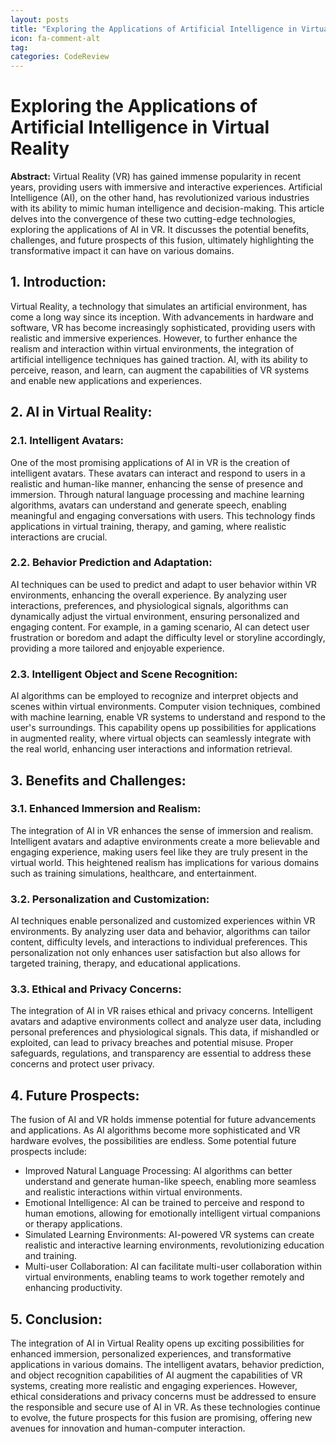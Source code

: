 ```yaml
---
layout: posts
title: "Exploring the Applications of Artificial Intelligence in Virtual Reality"
icon: fa-comment-alt
tag:      
categories: CodeReview
---
```



# Exploring the Applications of Artificial Intelligence in Virtual Reality

**Abstract:**
Virtual Reality (VR) has gained immense popularity in recent years, providing users with immersive and interactive experiences. Artificial Intelligence (AI), on the other hand, has revolutionized various industries with its ability to mimic human intelligence and decision-making. This article delves into the convergence of these two cutting-edge technologies, exploring the applications of AI in VR. It discusses the potential benefits, challenges, and future prospects of this fusion, ultimately highlighting the transformative impact it can have on various domains.

## 1. Introduction:
Virtual Reality, a technology that simulates an artificial environment, has come a long way since its inception. With advancements in hardware and software, VR has become increasingly sophisticated, providing users with realistic and immersive experiences. However, to further enhance the realism and interaction within virtual environments, the integration of artificial intelligence techniques has gained traction. AI, with its ability to perceive, reason, and learn, can augment the capabilities of VR systems and enable new applications and experiences.

## 2. AI in Virtual Reality:
### 2.1. Intelligent Avatars:
One of the most promising applications of AI in VR is the creation of intelligent avatars. These avatars can interact and respond to users in a realistic and human-like manner, enhancing the sense of presence and immersion. Through natural language processing and machine learning algorithms, avatars can understand and generate speech, enabling meaningful and engaging conversations with users. This technology finds applications in virtual training, therapy, and gaming, where realistic interactions are crucial.

### 2.2. Behavior Prediction and Adaptation:
AI techniques can be used to predict and adapt to user behavior within VR environments, enhancing the overall experience. By analyzing user interactions, preferences, and physiological signals, algorithms can dynamically adjust the virtual environment, ensuring personalized and engaging content. For example, in a gaming scenario, AI can detect user frustration or boredom and adapt the difficulty level or storyline accordingly, providing a more tailored and enjoyable experience.

### 2.3. Intelligent Object and Scene Recognition:
AI algorithms can be employed to recognize and interpret objects and scenes within virtual environments. Computer vision techniques, combined with machine learning, enable VR systems to understand and respond to the user's surroundings. This capability opens up possibilities for applications in augmented reality, where virtual objects can seamlessly integrate with the real world, enhancing user interactions and information retrieval.

## 3. Benefits and Challenges:
### 3.1. Enhanced Immersion and Realism:
The integration of AI in VR enhances the sense of immersion and realism. Intelligent avatars and adaptive environments create a more believable and engaging experience, making users feel like they are truly present in the virtual world. This heightened realism has implications for various domains such as training simulations, healthcare, and entertainment.

### 3.2. Personalization and Customization:
AI techniques enable personalized and customized experiences within VR environments. By analyzing user data and behavior, algorithms can tailor content, difficulty levels, and interactions to individual preferences. This personalization not only enhances user satisfaction but also allows for targeted training, therapy, and educational applications.

### 3.3. Ethical and Privacy Concerns:
The integration of AI in VR raises ethical and privacy concerns. Intelligent avatars and adaptive environments collect and analyze user data, including personal preferences and physiological signals. This data, if mishandled or exploited, can lead to privacy breaches and potential misuse. Proper safeguards, regulations, and transparency are essential to address these concerns and protect user privacy.

## 4. Future Prospects:
The fusion of AI and VR holds immense potential for future advancements and applications. As AI algorithms become more sophisticated and VR hardware evolves, the possibilities are endless. Some potential future prospects include:
- Improved Natural Language Processing: AI algorithms can better understand and generate human-like speech, enabling more seamless and realistic interactions within virtual environments.
- Emotional Intelligence: AI can be trained to perceive and respond to human emotions, allowing for emotionally intelligent virtual companions or therapy applications.
- Simulated Learning Environments: AI-powered VR systems can create realistic and interactive learning environments, revolutionizing education and training.
- Multi-user Collaboration: AI can facilitate multi-user collaboration within virtual environments, enabling teams to work together remotely and enhancing productivity.

## 5. Conclusion:
The integration of AI in Virtual Reality opens up exciting possibilities for enhanced immersion, personalized experiences, and transformative applications in various domains. The intelligent avatars, behavior prediction, and object recognition capabilities of AI augment the capabilities of VR systems, creating more realistic and engaging experiences. However, ethical considerations and privacy concerns must be addressed to ensure the responsible and secure use of AI in VR. As these technologies continue to evolve, the future prospects for this fusion are promising, offering new avenues for innovation and human-computer interaction.